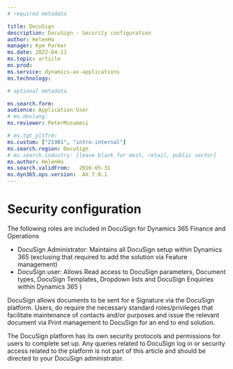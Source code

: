 ```yaml
---
# required metadata

title: DocuSign
description: DocuSign - Security configuration
author: HelenHo
manager: Kym Parker
ms.date: 2022-04-11
ms.topic: article
ms.prod: 
ms.service: dynamics-ax-applications
ms.technology: 

# optional metadata

ms.search.form:  
audience: Application User
# ms.devlang: 
ms.reviewer: PeterMusumeci

# ms.tgt_pltfrm: 
ms.custom: ["21901", "intro-internal"]
ms.search.region: DocuSign
# ms.search.industry: [leave blank for most, retail, public sector]
ms.author: HelenHo
ms.search.validFrom:   2016-05-31
ms.dyn365.ops.version:  AX 7.0.1
---
```


# Security configuration

The following roles are included in DocuSign for Dynamics 365 Finance and Operations
  - DocuSign Administrator: Maintains all DocuSign setup within Dynamics 365 (exclusing that required to add the solution via Feature management)
  - DocuSign user: Allows Read access to DocuSign parameters, Document types, DocuSign Templates, Dropdown lists and DocuSign Enquiries within Dynamics 365
) 


DocuSign allows documents to be sent for e Signature via the DocuSign platform. Users, do require the necessary standard roles/privileges that facilitate maintenance of contacts and/or purposes and  issue the relevant document via Print management to DocuSign for an end to end solution. 

The DocuSign platform has its own security protocols and permissions for users to complete set up.
Any queries related to DocuSign log in or security access related to the platform is not part of this article and should be directed to your DocuSign administrator.
